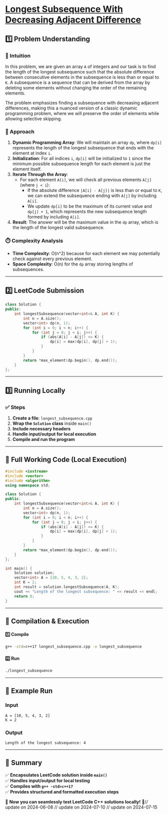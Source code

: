 # **[Longest Subsequence With Decreasing Adjacent Difference](https://leetcode.com/problems/longest-subsequence-with-decreasing-adjacent-difference/description/)**  

## **1️⃣ Problem Understanding**  
### **📌 Intuition**  
In this problem, we are given an array `A` of integers and our task is to find the length of the longest subsequence such that the absolute difference between consecutive elements in the subsequence is less than or equal to `K`. A subsequence is a sequence that can be derived from the array by deleting some elements without changing the order of the remaining elements.

The problem emphasizes finding a subsequence with decreasing adjacent differences, making this a nuanced version of a classic dynamic programming problem, where we will preserve the order of elements while allowing selective skipping.

### **🚀 Approach**  
1. **Dynamic Programming Array**: We will maintain an array `dp`, where `dp[i]` represents the length of the longest subsequence that ends with the element at index `i`.
2. **Initialization**: For all indices `i`, `dp[i]` will be initialized to `1` since the minimum possible subsequence length for each element is just the element itself.
3. **Iterate Through the Array**: 
   - For each element `A[i]`, we will check all previous elements `A[j]` (where `j < i`):
     - If the absolute difference `|A[i] - A[j]|` is less than or equal to `K`, we can extend the subsequence ending with `A[j]` by including `A[i]`.
     - We update `dp[i]` to be the maximum of its current value and `dp[j] + 1`, which represents the new subsequence length formed by including `A[i]`.
4. **Result**: The answer will be the maximum value in the `dp` array, which is the length of the longest valid subsequence.

### **⏱️ Complexity Analysis**  
- **Time Complexity**: O(n^2) because for each element we may potentially check against every previous element.
- **Space Complexity**: O(n) for the `dp` array storing lengths of subsequences.

---  

## **2️⃣ LeetCode Submission**  
```cpp
class Solution {
public:
    int longestSubsequence(vector<int>& A, int K) {
        int n = A.size();
        vector<int> dp(n, 1);
        for (int i = 0; i < n; i++) {
            for (int j = 0; j < i; j++) {
                if (abs(A[i] - A[j]) <= K) {
                    dp[i] = max(dp[i], dp[j] + 1);
                }
            }
        }
        return *max_element(dp.begin(), dp.end());
    }
};
```  

---  

## **3️⃣ Running Locally**  
### **✅ Steps**  
1. **Create a file**: `longest_subsequence.cpp`  
2. **Wrap the `Solution` class** inside `main()`  
3. **Include necessary headers**  
4. **Handle input/output for local execution**  
5. **Compile and run the program**  

---  

## **📝 Full Working Code (Local Execution)**  
```cpp
#include <iostream>
#include <vector>
#include <algorithm>
using namespace std;

class Solution {
public:
    int longestSubsequence(vector<int>& A, int K) {
        int n = A.size();
        vector<int> dp(n, 1);
        for (int i = 0; i < n; i++) {
            for (int j = 0; j < i; j++) {
                if (abs(A[i] - A[j]) <= K) {
                    dp[i] = max(dp[i], dp[j] + 1);
                }
            }
        }
        return *max_element(dp.begin(), dp.end());
    }
};

int main() {
    Solution solution;
    vector<int> A = {10, 5, 4, 3, 2};
    int K = 2;
    int result = solution.longestSubsequence(A, K);
    cout << "Length of the longest subsequence: " << result << endl;
    return 0;
}
```  

---  

## **🔧 Compilation & Execution**  
#### **1️⃣ Compile**  
```bash
g++ -std=c++17 longest_subsequence.cpp -o longest_subsequence
```  

#### **2️⃣ Run**  
```bash
./longest_subsequence
```  

---  

## **🎯 Example Run**  
### **Input**  
```
A = [10, 5, 4, 3, 2]
K = 2
```  
### **Output**  
```
Length of the longest subsequence: 4
```  

---  

## **📌 Summary**  
✅ **Encapsulates LeetCode solution inside `main()`**  
✅ **Handles input/output for local testing**  
✅ **Compiles with `g++ -std=c++17`**  
✅ **Provides structured and formatted execution steps**  

🚀 **Now you can seamlessly test LeetCode C++ solutions locally!** 🚀// update on 2024-06-08
// update on 2024-07-10
// update on 2024-07-15
